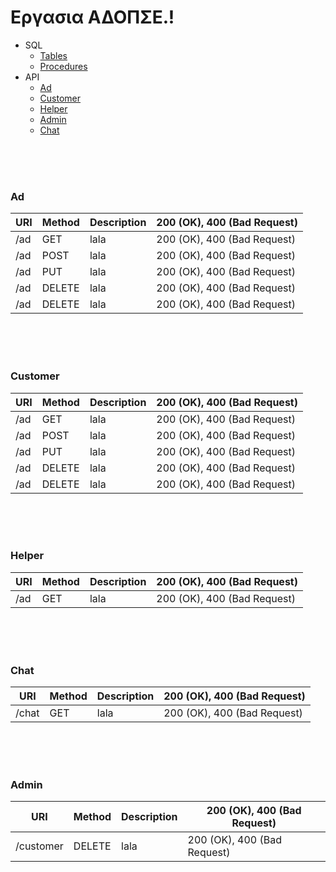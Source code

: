 # Εργασια ΑΔΟΠΣΕ.!

- SQL
  - [Tables](#tables)
  - [Procedures](#procedures)
- API
  - [Ad](#ad)
  - [Customer](#customer)
  - [Helper](#helper)
  - [Admin](#admin)
  - [Chat](#chat)

<BR>
<BR>
<BR>

### Ad

| URI | Method | Description | 200 (OK), 400 (Bad Request) |
| --- | ------ | ----------- | --------------------------- |
| /ad | GET    | lala        | 200 (OK), 400 (Bad Request) |
| /ad | POST   | lala        | 200 (OK), 400 (Bad Request) |
| /ad | PUT    | lala        | 200 (OK), 400 (Bad Request) |
| /ad | DELETE | lala        | 200 (OK), 400 (Bad Request) |
| /ad | DELETE | lala        | 200 (OK), 400 (Bad Request) |

<BR>
<BR>
<BR>

### Customer

| URI | Method | Description | 200 (OK), 400 (Bad Request) |
| --- | ------ | ----------- | --------------------------- |
| /ad | GET    | lala        | 200 (OK), 400 (Bad Request) |
| /ad | POST   | lala        | 200 (OK), 400 (Bad Request) |
| /ad | PUT    | lala        | 200 (OK), 400 (Bad Request) |
| /ad | DELETE | lala        | 200 (OK), 400 (Bad Request) |
| /ad | DELETE | lala        | 200 (OK), 400 (Bad Request) |

<BR>
<BR>
<BR>

### Helper

| URI | Method | Description | 200 (OK), 400 (Bad Request) |
| --- | ------ | ----------- | --------------------------- |
| /ad | GET    | lala        | 200 (OK), 400 (Bad Request) |

<BR>
<BR>
<BR>

### Chat

| URI   | Method | Description | 200 (OK), 400 (Bad Request) |
| ----- | ------ | ----------- | --------------------------- |
| /chat | GET    | lala        | 200 (OK), 400 (Bad Request) |

<BR>
<BR>
<BR>

### Admin

| URI       | Method | Description | 200 (OK), 400 (Bad Request) |
| --------- | ------ | ----------- | --------------------------- |
| /customer | DELETE | lala        | 200 (OK), 400 (Bad Request) |

